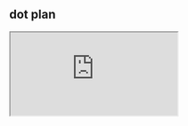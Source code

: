 
<h2 class="section-header">
    dot plan
</h2>

<iframe src="https://docs.google.com/document/d/e/2PACX-1vTtZb422WUZsjCBN1LapMnU8wZv-jN44LSdgUI-8f6RockLXzQatsUC0yKh0AoFdVfqPC5eSJCzZuDS/pub?embedded=true"></iframe>
